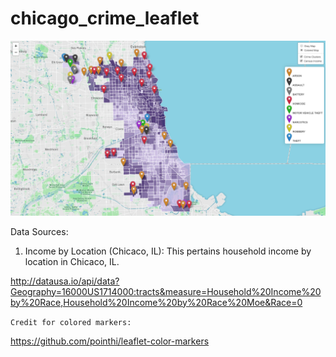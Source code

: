 # chicago_crime_leaflet

![Alt text](Map.png?raw=true "Machine Learning: Crime Clusters")


Data Sources:
1) Income by Location (Chicaco, IL): This pertains household income by location in Chicaco, IL. 

http://datausa.io/api/data?Geography=16000US1714000:tracts&measure=Household%20Income%20by%20Race,Household%20Income%20by%20Race%20Moe&Race=0




```Credit for colored markers:  ```

https://github.com/pointhi/leaflet-color-markers
